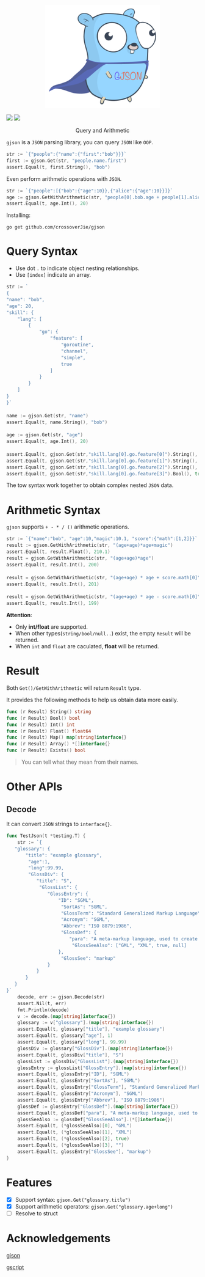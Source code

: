 <p align="center">
<img 
    src="gjson-logo.PNG" 
    width="300" height="270" border="0" alt="GJSON">
<br>

<a href="https://goreportcard.com/report/github.com/crossoverJie/gjson"><img src="https://goreportcard.com/badge/github.com/crossoverJie/gjson"></a>
<a href="https://codecov.io/gh/crossoverJie/gjson"><img src="https://codecov.io/gh/crossoverJie/gjson/branch/main/graph/badge.svg?token=51WIOVFN95"></a>
	
</p>
<p align="center">Query and Arithmetic</a></p>


`gjson` is a `JSON` parsing library, you can query `JSON` like `OOP`. 

```go
str := `{"people":{"name":{"first":"bob"}}}`
first := gjson.Get(str, "people.name.first")
assert.Equal(t, first.String(), "bob")
```

Even perform arithmetic operations with `JSON`.

```go
str := `{"people":[{"bob":{"age":10}},{"alice":{"age":10}}]}`
age := gjson.GetWithArithmetic(str, "people[0].bob.age + people[1].alice.age")
assert.Equal(t, age.Int(), 20)
```

Installing:

```shell
go get github.com/crossoverJie/gjson
```

# Query Syntax

- Use dot `.` to indicate object nesting relationships.
- Use `[index]` indicate an array.

```go
str := `
{
"name": "bob",
"age": 20,
"skill": {
    "lang": [
        {
            "go": {
                "feature": [
                    "goroutine",
                    "channel",
                    "simple",
                    true
                ]
            }
        }
    ]
}
}`

name := gjson.Get(str, "name")
assert.Equal(t, name.String(), "bob")

age := gjson.Get(str, "age")
assert.Equal(t, age.Int(), 20)

assert.Equal(t, gjson.Get(str,"skill.lang[0].go.feature[0]").String(), "goroutine")
assert.Equal(t, gjson.Get(str,"skill.lang[0].go.feature[1]").String(), "channel")
assert.Equal(t, gjson.Get(str,"skill.lang[0].go.feature[2]").String(), "simple")
assert.Equal(t, gjson.Get(str,"skill.lang[0].go.feature[3]").Bool(), true)
```

The tow syntax work together to obtain complex nested `JSON` data.

# Arithmetic Syntax

`gjson` supports `+ - * / ()` arithmetic operations.

```go
str := `{"name":"bob", "age":10,"magic":10.1, "score":{"math":[1,2]}}`
result := gjson.GetWithArithmetic(str, "(age+age)*age+magic")
assert.Equal(t, result.Float(), 210.1)
result = gjson.GetWithArithmetic(str, "(age+age)*age")
assert.Equal(t, result.Int(), 200)

result = gjson.GetWithArithmetic(str, "(age+age) * age + score.math[0]")
assert.Equal(t, result.Int(), 201)

result = gjson.GetWithArithmetic(str, "(age+age) * age - score.math[0]")
assert.Equal(t, result.Int(), 199)
```

**Attention**:

- Only **int/float** are supported.
- When other types(`string/bool/null..`) exist, the empty `Result` will be returned.
- When `int` and `float` are caculated, **float** will be returned.

# Result

Both `Get()/GetWithArithmetic` will return `Result` type.


It provides the following methods to help us obtain data more easily.

```go
func (r Result) String() string
func (r Result) Bool() bool
func (r Result) Int() int
func (r Result) Float() float64
func (r Result) Map() map[string]interface{}
func (r Result) Array() *[]interface{}
func (r Result) Exists() bool
```

> You can tell what they mean from their names.

# Other APIs

## Decode

It can convert `JSON` strings to `interface{}`.

```go
func TestJson(t *testing.T) {
	str := `{
   "glossary": {
       "title": "example glossary",
		"age":1,
		"long":99.99,
		"GlossDiv": {
           "title": "S",
			"GlossList": {
               "GlossEntry": {
                   "ID": "SGML",
					"SortAs": "SGML",
					"GlossTerm": "Standard Generalized Markup Language",
					"Acronym": "SGML",
					"Abbrev": "ISO 8879:1986",
					"GlossDef": {
                       "para": "A meta-markup language, used to create markup languages such as DocBook.",
						"GlossSeeAlso": ["GML", "XML", true, null]
                   },
					"GlossSee": "markup"
               }
           }
       }
   }
}`
	decode, err := gjson.Decode(str)
	assert.Nil(t, err)
	fmt.Println(decode)
	v := decode.(map[string]interface{})
	glossary := v["glossary"].(map[string]interface{})
	assert.Equal(t, glossary["title"], "example glossary")
	assert.Equal(t, glossary["age"], 1)
	assert.Equal(t, glossary["long"], 99.99)
	glossDiv := glossary["GlossDiv"].(map[string]interface{})
	assert.Equal(t, glossDiv["title"], "S")
	glossList := glossDiv["GlossList"].(map[string]interface{})
	glossEntry := glossList["GlossEntry"].(map[string]interface{})
	assert.Equal(t, glossEntry["ID"], "SGML")
	assert.Equal(t, glossEntry["SortAs"], "SGML")
	assert.Equal(t, glossEntry["GlossTerm"], "Standard Generalized Markup Language")
	assert.Equal(t, glossEntry["Acronym"], "SGML")
	assert.Equal(t, glossEntry["Abbrev"], "ISO 8879:1986")
	glossDef := glossEntry["GlossDef"].(map[string]interface{})
	assert.Equal(t, glossDef["para"], "A meta-markup language, used to create markup languages such as DocBook.")
	glossSeeAlso := glossDef["GlossSeeAlso"].(*[]interface{})
	assert.Equal(t, (*glossSeeAlso)[0], "GML")
	assert.Equal(t, (*glossSeeAlso)[1], "XML")
	assert.Equal(t, (*glossSeeAlso)[2], true)
	assert.Equal(t, (*glossSeeAlso)[3], "")
	assert.Equal(t, glossEntry["GlossSee"], "markup")
}
```

# Features
- [x] Support syntax: `gjson.Get("glossary.title")`
- [x] Support arithmetic operators: `gjson.Get("glossary.age+long")`
- [ ] Resolve to struct

# Acknowledgements

[gjson](https://github.com/tidwall/gjson)

[gscript](https://github.com/crossoverjie/gscript)